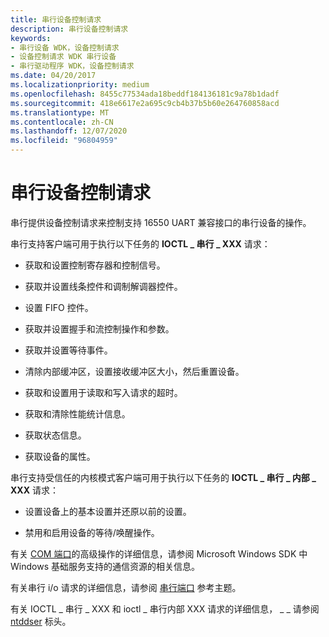 ```yaml
---
title: 串行设备控制请求
description: 串行设备控制请求
keywords:
- 串行设备 WDK，设备控制请求
- 设备控制请求 WDK 串行设备
- 串行驱动程序 WDK，设备控制请求
ms.date: 04/20/2017
ms.localizationpriority: medium
ms.openlocfilehash: 8455c77534ada18beddf184136181c9a78b1dadf
ms.sourcegitcommit: 418e6617e2a695c9cb4b37b5b60e264760858acd
ms.translationtype: MT
ms.contentlocale: zh-CN
ms.lasthandoff: 12/07/2020
ms.locfileid: "96804959"
---
```

# <a name="serial-device-control-requests"></a>串行设备控制请求

串行提供设备控制请求来控制支持 16550 UART 兼容接口的串行设备的操作。

串行支持客户端可用于执行以下任务的 **IOCTL \_ 串行 \_ XXX** 请求：

- 获取和设置控制寄存器和控制信号。

- 获取并设置线条控件和调制解调器控件。

- 设置 FIFO 控件。

- 获取并设置握手和流控制操作和参数。

- 获取并设置等待事件。

- 清除内部缓冲区，设置接收缓冲区大小，然后重置设备。

- 获取和设置用于读取和写入请求的超时。

- 获取和清除性能统计信息。

- 获取状态信息。

- 获取设备的属性。

串行支持受信任的内核模式客户端可用于执行以下任务的 **IOCTL \_ 串行 \_ 内部 \_ XXX** 请求：

- 设置设备上的基本设置并还原以前的设置。

- 禁用和启用设备的等待/唤醒操作。

有关 [COM 端口](configuration-of-com-ports.md)的高级操作的详细信息，请参阅 Microsoft Windows SDK 中 Windows 基础服务支持的通信资源的相关信息。

有关串行 i/o 请求的详细信息，请参阅 [串行端口](/windows-hardware/drivers/ddi/_serports/) 参考主题。

有关 IOCTL \_ 串行 \_ XXX 和 ioctl \_ 串行内部 XXX 请求的详细信息， \_ \_ 请参阅 [ntddser](/windows-hardware/drivers/ddi/ntddser/) 标头。
